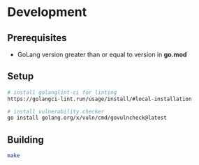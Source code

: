 # Development

## Prerequisites

- GoLang version greater than or equal to version in **go.mod**

## Setup

```bash
# install golanglint-ci for linting
https://golangci-lint.run/usage/install/#local-installation

# install vulnerability checker
go install golang.org/x/vuln/cmd/govulncheck@latest
```

## Building

```bash
make
```